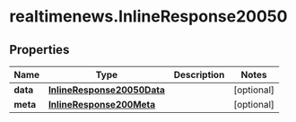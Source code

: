 # realtimenews.InlineResponse20050

## Properties

Name | Type | Description | Notes
------------ | ------------- | ------------- | -------------
**data** | [**InlineResponse20050Data**](InlineResponse20050Data.md) |  | [optional] 
**meta** | [**InlineResponse200Meta**](InlineResponse200Meta.md) |  | [optional] 


